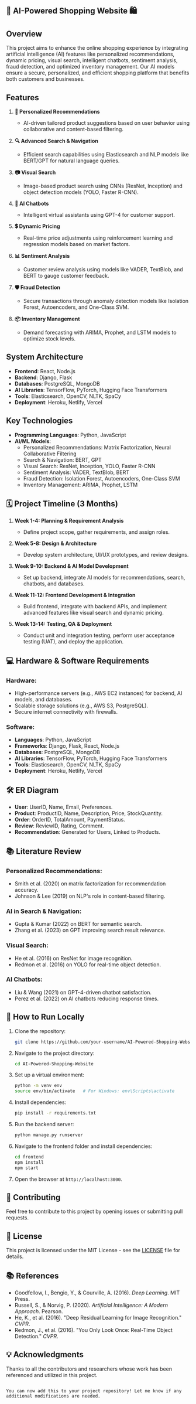 ## 🛒 AI-Powered Shopping Website 🛍️

## Overview
This project aims to enhance the online shopping experience by integrating artificial intelligence (AI) features like personalized recommendations, dynamic pricing, visual search, intelligent chatbots, sentiment analysis, fraud detection, and optimized inventory management. Our AI models ensure a secure, personalized, and efficient shopping platform that benefits both customers and businesses.

## Features

1. **🔮 Personalized Recommendations**
   - AI-driven tailored product suggestions based on user behavior using collaborative and content-based filtering.
   
2. **🔍 Advanced Search & Navigation**
   - Efficient search capabilities using Elasticsearch and NLP models like BERT/GPT for natural language queries.
   
3. **📷 Visual Search**
   - Image-based product search using CNNs (ResNet, Inception) and object detection models (YOLO, Faster R-CNN).
   
4. **💬 AI Chatbots**
   - Intelligent virtual assistants using GPT-4 for customer support.
   
5. **💲 Dynamic Pricing**
   - Real-time price adjustments using reinforcement learning and regression models based on market factors.
   
6. **📊 Sentiment Analysis**
   - Customer review analysis using models like VADER, TextBlob, and BERT to gauge customer feedback.
   
7. **🛡️ Fraud Detection**
   - Secure transactions through anomaly detection models like Isolation Forest, Autoencoders, and One-Class SVM.
   
8. **📦 Inventory Management**
   - Demand forecasting with ARIMA, Prophet, and LSTM models to optimize stock levels.

## System Architecture
- **Frontend**: React, Node.js
- **Backend**: Django, Flask
- **Databases**: PostgreSQL, MongoDB
- **AI Libraries**: TensorFlow, PyTorch, Hugging Face Transformers
- **Tools**: Elasticsearch, OpenCV, NLTK, SpaCy
- **Deployment**: Heroku, Netlify, Vercel

## Key Technologies
- **Programming Languages**: Python, JavaScript
- **AI/ML Models**:
  - Personalized Recommendations: Matrix Factorization, Neural Collaborative Filtering
  - Search & Navigation: BERT, GPT
  - Visual Search: ResNet, Inception, YOLO, Faster R-CNN
  - Sentiment Analysis: VADER, TextBlob, BERT
  - Fraud Detection: Isolation Forest, Autoencoders, One-Class SVM
  - Inventory Management: ARIMA, Prophet, LSTM

## 🗓️ Project Timeline (3 Months)

1. **Week 1-4: Planning & Requirement Analysis**
   - Define project scope, gather requirements, and assign roles.
   
2. **Week 5-8: Design & Architecture**
   - Develop system architecture, UI/UX prototypes, and review designs.
   
3. **Week 9-10: Backend & AI Model Development**
   - Set up backend, integrate AI models for recommendations, search, chatbots, and databases.
   
4. **Week 11-12: Frontend Development & Integration**
   - Build frontend, integrate with backend APIs, and implement advanced features like visual search and dynamic pricing.
   
5. **Week 13-14: Testing, QA & Deployment**
   - Conduct unit and integration testing, perform user acceptance testing (UAT), and deploy the application.

## 💻 Hardware & Software Requirements

### Hardware:
- High-performance servers (e.g., AWS EC2 instances) for backend, AI models, and databases.
- Scalable storage solutions (e.g., AWS S3, PostgreSQL).
- Secure internet connectivity with firewalls.

### Software:
- **Languages**: Python, JavaScript
- **Frameworks**: Django, Flask, React, Node.js
- **Databases**: PostgreSQL, MongoDB
- **AI Libraries**: TensorFlow, PyTorch, Hugging Face Transformers
- **Tools**: Elasticsearch, OpenCV, NLTK, SpaCy
- **Deployment**: Heroku, Netlify, Vercel

## 🛠️ ER Diagram
- **User**: UserID, Name, Email, Preferences.
- **Product**: ProductID, Name, Description, Price, StockQuantity.
- **Order**: OrderID, TotalAmount, PaymentStatus.
- **Review**: ReviewID, Rating, Comment.
- **Recommendation**: Generated for Users, Linked to Products.

## 📚 Literature Review

### Personalized Recommendations:
- Smith et al. (2020) on matrix factorization for recommendation accuracy.
- Johnson & Lee (2019) on NLP's role in content-based filtering.

### AI in Search & Navigation:
- Gupta & Kumar (2022) on BERT for semantic search.
- Zhang et al. (2023) on GPT improving search result relevance.

### Visual Search:
- He et al. (2016) on ResNet for image recognition.
- Redmon et al. (2016) on YOLO for real-time object detection.

### AI Chatbots:
- Liu & Wang (2021) on GPT-4-driven chatbot satisfaction.
- Perez et al. (2022) on AI chatbots reducing response times.

## 🚀 How to Run Locally

1. Clone the repository:
   ```bash
   git clone https://github.com/your-username/AI-Powered-Shopping-Website.git
   ```
   
2. Navigate to the project directory:
   ```bash
   cd AI-Powered-Shopping-Website
   ```

3. Set up a virtual environment:
   ```bash
   python -m venv env
   source env/bin/activate   # For Windows: env\Scripts\activate
   ```

4. Install dependencies:
   ```bash
   pip install -r requirements.txt
   ```

5. Run the backend server:
   ```bash
   python manage.py runserver
   ```

6. Navigate to the frontend folder and install dependencies:
   ```bash
   cd frontend
   npm install
   npm start
   ```

7. Open the browser at `http://localhost:3000`.

## 🤝 Contributing
Feel free to contribute to this project by opening issues or submitting pull requests.

## 📄 License
This project is licensed under the MIT License - see the [LICENSE](LICENSE) file for details.

## 📚 References
- Goodfellow, I., Bengio, Y., & Courville, A. (2016). *Deep Learning*. MIT Press.
- Russell, S., & Norvig, P. (2020). *Artificial Intelligence: A Modern Approach*. Pearson.
- He, K., et al. (2016). "Deep Residual Learning for Image Recognition." *CVPR*.
- Redmon, J., et al. (2016). "You Only Look Once: Real-Time Object Detection." *CVPR*.

## 💡 Acknowledgments
Thanks to all the contributors and researchers whose work has been referenced and utilized in this project.
```

You can now add this to your project repository! Let me know if any additional modifications are needed.


